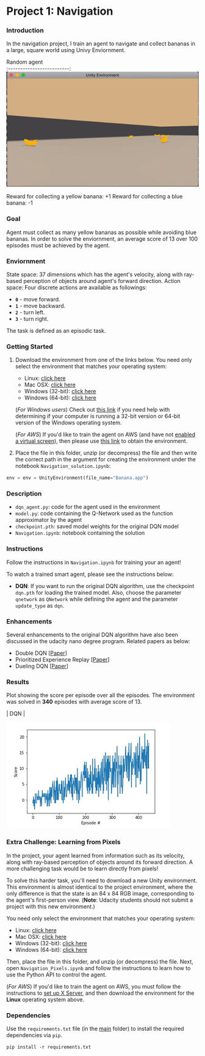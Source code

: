 [//]: # (Image References)

[random_gif]: https://github.com/Bhardwaj-Saurabh/Udacity_Reinforcement_Learning_NanoDegree/blob/main/Project_1-Navigation/results/random_agent.gif "random agent"
[DQN_result]: https://github.com/Bhardwaj-Saurabh/Udacity_Reinforcement_Learning_NanoDegree/blob/main/Project_1-Navigation/results/Navigation.jpg "DQN result"

# Project 1: Navigation

### Introduction

In the navigation project, I train an agent to navigate and collect bananas in a large, square world using Univy Enviornment.


Random agent             
:-------------------------:
![random agent][random_gif] 


Reward for collecting a yellow banana: +1
Reward for collecting a blue banana: -1 

### Goal

Agent must collect as many yellow bananas as possible while avoiding blue bananas. In order to solve the enviornment, an average score of 13 over 100 episodes must be achieved by the agent.

### Enviornment

State space: 37 dimensions which has the agent's velocity, along with ray-based perception of objects around agent's forward direction.
Action space: Four discrete actions are available as followings:

- **`0`** - move forward.
- **`1`** - move backward.
- **`2`** - turn left.
- **`3`** - turn right.

The task is defined as an episodic task.

### Getting Started

1. Download the environment from one of the links below.  You need only select the environment that matches your operating system:
    - Linux: [click here](https://s3-us-west-1.amazonaws.com/udacity-drlnd/P1/Banana/Banana_Linux.zip)
    - Mac OSX: [click here](https://s3-us-west-1.amazonaws.com/udacity-drlnd/P1/Banana/Banana.app.zip)
    - Windows (32-bit): [click here](https://s3-us-west-1.amazonaws.com/udacity-drlnd/P1/Banana/Banana_Windows_x86.zip)
    - Windows (64-bit): [click here](https://s3-us-west-1.amazonaws.com/udacity-drlnd/P1/Banana/Banana_Windows_x86_64.zip)
    
    (_For Windows users_) Check out [this link](https://support.microsoft.com/en-us/help/827218/how-to-determine-whether-a-computer-is-running-a-32-bit-version-or-64) if you need help with determining if your computer is running a 32-bit version or 64-bit version of the Windows operating system.

    (_For AWS_) If you'd like to train the agent on AWS (and have not [enabled a virtual screen](https://github.com/Unity-Technologies/ml-agents/blob/master/docs/Training-on-Amazon-Web-Service.md)), then please use [this link](https://s3-us-west-1.amazonaws.com/udacity-drlnd/P1/Banana/Banana_Linux_NoVis.zip) to obtain the environment.

2. Place the file in this folder, unzip (or decompress) the file and then write the correct path in the argument for creating the environment under the notebook `Navigation_solution.ipynb`:

```python
env = env = UnityEnvironment(file_name="Banana.app")
```

### Description

- `dqn_agent.py`: code for the agent used in the environment
- `model.py`: code containing the Q-Network used as the function approximator by the agent
- `checkpoint.pth`: saved model weights for the original DQN model
- `Navigation.ipynb`: notebook containing the solution


### Instructions

Follow the instructions in `Navigation.ipynb` for training your an agent! 

To watch a trained smart agent, please see the instructions below:

- **DQN**: If you want to run the original DQN algorithm, use the checkpoint `dqn.pth` for loading the trained model. Also, choose the parameter `qnetwork` as `QNetwork` while defining the agent and the parameter `update_type` as `dqn`.


### Enhancements

Several enhancements to the original DQN algorithm have also been discussed in the udacity nano degree program. Related papers as below:

- Double DQN [[Paper](https://arxiv.org/abs/1509.06461)] 
- Prioritized Experience Replay [[Paper](https://arxiv.org/abs/1511.05952)] 
- Dueling DQN [[Paper](https://arxiv.org/abs/1511.06581)] 

### Results

Plot showing the score per episode over all the episodes. The environment was solved in **340** episodes with average score of 13.

| DQN |

![DQN result][DQN_result]


### Extra Challenge: Learning from Pixels

In the project, your agent learned from information such as its velocity, along with ray-based perception of objects around its forward direction.  A more challenging task would be to learn directly from pixels!

To solve this harder task, you'll need to download a new Unity environment.  This environment is almost identical to the project environment, where the only difference is that the state is an 84 x 84 RGB image, corresponding to the agent's first-person view.  (**Note**: Udacity students should not submit a project with this new environment.)

You need only select the environment that matches your operating system:
- Linux: [click here](https://s3-us-west-1.amazonaws.com/udacity-drlnd/P1/Banana/VisualBanana_Linux.zip)
- Mac OSX: [click here](https://s3-us-west-1.amazonaws.com/udacity-drlnd/P1/Banana/VisualBanana.app.zip)
- Windows (32-bit): [click here](https://s3-us-west-1.amazonaws.com/udacity-drlnd/P1/Banana/VisualBanana_Windows_x86.zip)
- Windows (64-bit): [click here](https://s3-us-west-1.amazonaws.com/udacity-drlnd/P1/Banana/VisualBanana_Windows_x86_64.zip)

Then, place the file in this folder, and unzip (or decompress) the file.  Next, open `Navigation_Pixels.ipynb` and follow the instructions to learn how to use the Python API to control the agent.

(_For AWS_) If you'd like to train the agent on AWS, you must follow the instructions to [set up X Server](https://github.com/Unity-Technologies/ml-agents/blob/master/docs/Training-on-Amazon-Web-Service.md), and then download the environment for the **Linux** operating system above.

### Dependencies

Use the `requirements.txt` file (in the [main](https://github.com/dalmia/udacity-deep-reinforcement-learning) folder) to install the required dependencies via `pip`.

```
pip install -r requirements.txt
```
